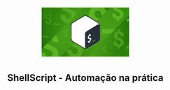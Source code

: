 <h1 align="center">
<img src="\assets\bash.png" alt="Shell" width="200px"/>
</h1>
<h2 align="center">ShellScript - Automação na prática</h2>
